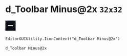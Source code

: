 # d_Toolbar Minus@2x `32x32`
<img src="/img/d_Toolbar%20Minus@2x.png" width=32 height=32>

``` CSharp
EditorGUIUtility.IconContent("d_Toolbar Minus@2x")
```
```
d_Toolbar Minus@2x
```
